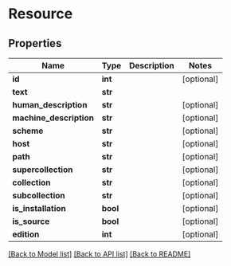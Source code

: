 # Resource

## Properties
Name | Type | Description | Notes
------------ | ------------- | ------------- | -------------
**id** | **int** |  | [optional] 
**text** | **str** |  | 
**human_description** | **str** |  | [optional] 
**machine_description** | **str** |  | [optional] 
**scheme** | **str** |  | [optional] 
**host** | **str** |  | [optional] 
**path** | **str** |  | [optional] 
**supercollection** | **str** |  | [optional] 
**collection** | **str** |  | [optional] 
**subcollection** | **str** |  | [optional] 
**is_installation** | **bool** |  | [optional] 
**is_source** | **bool** |  | [optional] 
**edition** | **int** |  | [optional] 

[[Back to Model list]](../README.md#documentation-for-models) [[Back to API list]](../README.md#documentation-for-api-endpoints) [[Back to README]](../README.md)


